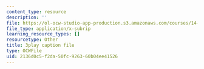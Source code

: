 ```yaml
---
content_type: resource
description: ''
file: https://ol-ocw-studio-app-production.s3.amazonaws.com/courses/14-01-principles-of-microeconomics-fall-2018/2136d0c5f2da50fc926360b04ee41526_TSYNHb6YBEE.vtt
file_type: application/x-subrip
learning_resource_types: []
resourcetype: Other
title: 3play caption file
type: OCWFile
uid: 2136d0c5-f2da-50fc-9263-60b04ee41526
---
```

